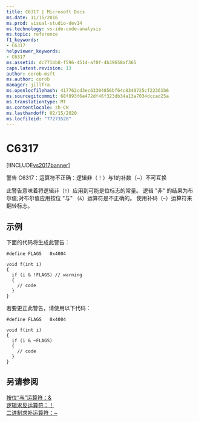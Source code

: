 ```yaml
---
title: C6317 | Microsoft Docs
ms.date: 11/15/2016
ms.prod: visual-studio-dev14
ms.technology: vs-ide-code-analysis
ms.topic: reference
f1_keywords:
- C6317
helpviewer_keywords:
- C6317
ms.assetid: dc771bb8-f596-4514-af0f-4b39658af365
caps.latest.revision: 13
author: corob-msft
ms.author: corob
manager: jillfra
ms.openlocfilehash: 417762cd3ec63304856bf64c8340725cf22361b6
ms.sourcegitcommit: 68f893f6e472df46f323db34a13a7034dccad25a
ms.translationtype: MT
ms.contentlocale: zh-CN
ms.lasthandoff: 02/15/2020
ms.locfileid: "77273528"
---
```

# <a name="c6317"></a>C6317
[!INCLUDE[vs2017banner](../includes/vs2017banner.md)]

警告 C6317：运算符不正确：逻辑非（！）与1的补数（~）不可互换  
  
 此警告意味着将逻辑非（`!`）应用到可能是位标志的常量。 逻辑 "非" 的结果为布尔值;对布尔值应用按位 "与" （`&`）运算符是不正确的。 使用补码（`~`）运算符来翻转标志。  
  
## <a name="example"></a>示例  
 下面的代码将生成此警告：  
  
```  
#define FLAGS   0x4004  
  
void f(int i)  
{  
  if (i & !FLAGS) // warning  
  {   
    // code  
  }  
}  
```  
  
 若要更正此警告，请使用以下代码：  
  
```  
#define FLAGS   0x4004  
  
void f(int i)  
{  
  if (i & ~FLAGS)  
  {  
    // code  
  }  
}  
```  
  
## <a name="see-also"></a>另请参阅  
 [按位“与”运算符：&](https://msdn.microsoft.com/library/76f40de3-c417-47b9-8a77-532f3fc990a5)   
 [逻辑求反运算符：！](https://msdn.microsoft.com/library/650add9f-a7bc-426c-b01d-5fc6a81c8b62)   
 [二进制求补运算符：~](https://msdn.microsoft.com/library/4bf81967-34f7-4b4b-aade-fd03d5da0174)
